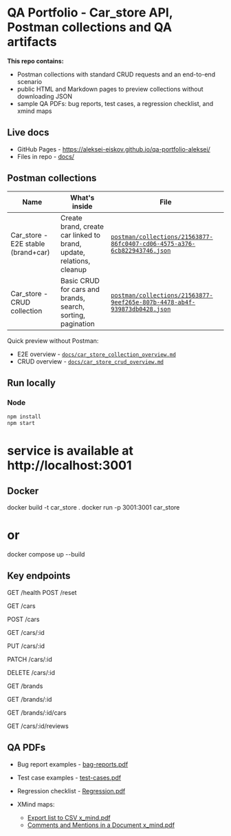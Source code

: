 # QA Portfolio - Car_store API, Postman collections and QA artifacts

**This repo contains:**
- Postman collections with standard CRUD requests and an end-to-end scenario
- public HTML and Markdown pages to preview collections without downloading JSON
- sample QA PDFs: bug reports, test cases, a regression checklist, and xmind maps

## **Live docs**
- GitHub Pages - https://aleksei-eiskov.github.io/qa-portfolio-aleksei/
- Files in repo - [docs/](./docs/)

## **Postman collections**
| Name | What's inside | File |
| - | - | - |
| Car_store - E2E stable (brand+car) | Create brand, create car linked to brand, update, relations, cleanup | [`postman/collections/21563877-86fc0407-cd06-4575-a376-6cb822943746.json`](./postman/collections/21563877-86fc0407-cd06-4575-a376-6cb822943746.json) |
| Car_store - CRUD collection | Basic CRUD for cars and brands, search, sorting, pagination | [`postman/collections/21563877-9eef265e-807b-4478-ab4f-939873db0428.json`](./postman/collections/21563877-9eef265e-807b-4478-ab4f-939873db0428.json) |

Quick preview without Postman:
- E2E overview - [`docs/car_store_collection_overview.md`](./docs/car_store_collection_overview.md)
- CRUD overview - [`docs/car_store_crud_overview.md`](./docs/car_store_crud_overview.md)


## Run locally
### Node
```bash
npm install
npm start
```
# service is available at http://localhost:3001

## **Docker**
docker build -t car_store .
docker run -p 3001:3001 car_store
# or
docker compose up --build

## **Key endpoints**
GET  /health
POST /reset

GET    /cars

POST   /cars

GET    /cars/:id

PUT    /cars/:id

PATCH  /cars/:id

DELETE /cars/:id


GET    /brands

GET    /brands/:id

GET    /brands/:id/cars

GET    /cars/:id/reviews

## QA PDFs
- Bug report examples - [bag-reports.pdf](./bag-reports.pdf)
 
- Test case examples - [test-cases.pdf](./test-cases.pdf)

- Regression checklist - [Regression.pdf](./Regression.pdf)
 
- XMind maps:
  - [Export list to CSV x_mind.pdf](./Export%20list%20to%20CSV%20x_mind.pdf)
  - [Comments and Mentions in a Document x_mind.pdf](./Comments%20and%20Mentions%20in%20a%20Document%20x_mind.pdf)
